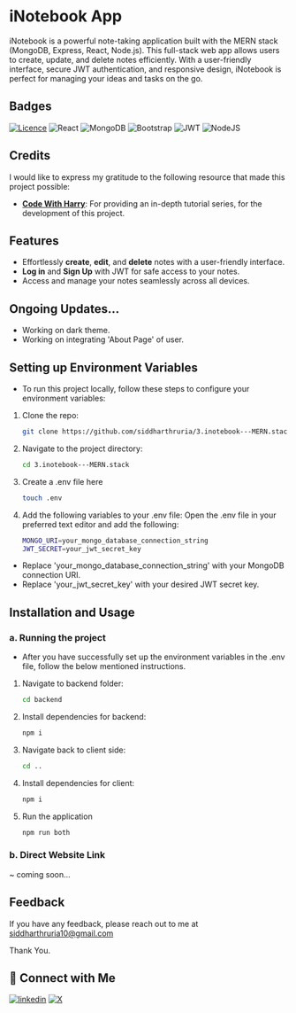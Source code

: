 
# iNotebook App
iNotebook is a powerful note-taking application built with the MERN stack (MongoDB, Express, React, Node.js). This full-stack web app allows users to create, update, and delete notes efficiently. With a user-friendly interface, secure JWT authentication, and responsive design, iNotebook is perfect for managing your ideas and tasks on the go.


## Badges




[![Licence](https://img.shields.io/github/license/Ileriayo/markdown-badges?style=for-the-badge)](./LICENSE)
![React](https://img.shields.io/badge/react-%2320232a.svg?style=for-the-badge&logo=react&logoColor=%2361DAFB)
![MongoDB](https://img.shields.io/badge/MongoDB-%234ea94b.svg?style=for-the-badge&logo=mongodb&logoColor=white)
![Bootstrap](https://img.shields.io/badge/bootstrap-%238511FA.svg?style=for-the-badge&logo=bootstrap&logoColor=white)
![JWT](https://img.shields.io/badge/JWT-black?style=for-the-badge&logo=JSON%20web%20tokens)
![NodeJS](https://img.shields.io/badge/node.js-6DA55F?style=for-the-badge&logo=node.js&logoColor=white)
## Credits

I would like to express my gratitude to the following resource that made this project possible:

- **[Code With Harry](https://www.youtube.com/@CodeWithHarry)**: For providing an in-depth tutorial series, for the development of this project.




## Features

- Effortlessly **create**, **edit**, and **delete** notes with a user-friendly interface.
- **Log in** and **Sign Up** with JWT for safe access to your notes.
- Access and manage your notes seamlessly across all devices.

## Ongoing Updates...

- Working on dark theme.
- Working on integrating 'About Page' of user.

## Setting up Environment Variables

- To run this project locally, follow these steps to configure your environment variables:

1. Clone the repo:
   ```bash
   git clone https://github.com/siddharthruria/3.inotebook---MERN.stack.git
   ```
   
2. Navigate to the project directory:
   ```bash
   cd 3.inotebook---MERN.stack
   ```
   
3. Create a .env file here
   ```bash
   touch .env
   ```
   
4. Add the following variables to your .env file: Open the .env file in your preferred text editor and add the following:
   ```bash
   MONGO_URI=your_mongo_database_connection_string
   JWT_SECRET=your_jwt_secret_key
   ```
- Replace 'your_mongo_database_connection_string' with your MongoDB connection URI.<br />
- Replace 'your_jwt_secret_key' with your desired JWT secret key.

## Installation and Usage

### a. Running the project

- After you have successfully set up the environment variables in the .env file, follow the below mentioned instructions.
1. Navigate to backend folder:
   ```bash
   cd backend
   ``` 

2. Install dependencies for backend:
   ```bash
   npm i
   ```

3. Navigate back to client side:
   ```bash
   cd ..
   ```
4. Install dependencies for client:
   ```bash
   npm i
   ```
5. Run the application
   ```bash
   npm run both
   ```
### b. Direct Website Link
~ coming soon...
## Feedback

If you have any feedback, please reach out to me at siddharthruria10@gmail.com

Thank You.
## 🔗 Connect with Me
[![linkedin](https://img.shields.io/badge/linkedin-0A66C2?style=for-the-badge&logo=linkedin&logoColor=white)](https://www.linkedin.com/in/ruria-siddharth/)
[![X](https://img.shields.io/badge/X-%23000000.svg?style=for-the-badge&logo=X&logoColor=white)](https://x.com/ruriaxcodes)


